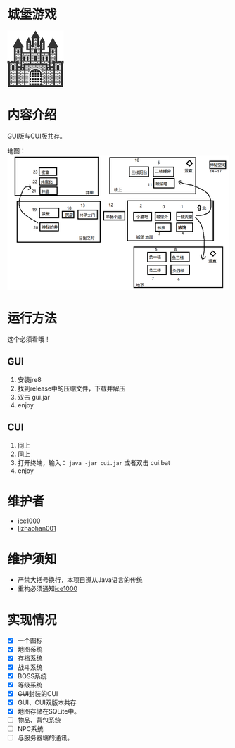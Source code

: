 # 城堡游戏
![icon](./drawable/ic_launcher.png)


# 内容介绍

GUI版与CUI版共存。<br/>

地图：<br/>
![map](./drawable/map.png)

# 运行方法
这个必须看哦！

## GUI

1. 安装jre8
1. 找到release中的压缩文件，下载并解压
1. 双击 gui.jar
1. enjoy

## CUI

1. 同上
1. 同上
1. 打开终端，输入： ```java -jar cui.jar``` 或者双击 cui.bat
1. enjoy

# 维护者
+ [ice1000](https://github.com/ice1000)
+ [lizhaohan001](https://github.com/lizhaohan001)

# 维护须知
+ 严禁大括号换行，本项目遵从Java语言的传统
+ 重构必须通知[ice1000](https://github.com/ice1000)

# 实现情况
- [X] 一个图标
- [X] 地图系统
- [X] 存档系统
- [X] 战斗系统
- [X] BOSS系统
- [X] 等级系统
- [X] ~~GUI~~封装的CUI
- [X] GUI、CUI双版本共存
- [X] 地图存储在SQLite中。
- [ ] 物品、背包系统
- [ ] NPC系统
- [ ] 与服务器端的通讯。
